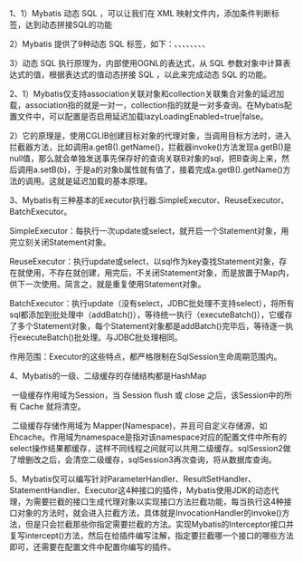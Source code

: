 1、1）Mybatis 动态 SQL ，可以让我们在 XML 映射文件内，添加条件判断标签，达到动态拼接SQL的功能

   2）Mybatis 提供了9种动态 SQL 标签，如下：<if />、<choose />、<when />、<otherwise />、<trim />、<where />、<set />、<foreach />、<bind />

   3）动态 SQL 执行原理为，内部使用OGNL的表达式，从 SQL 参数对象中计算表达式的值，根据表达式的值动态拼接 SQL ，以此来完成动态 SQL 的功能。



2、1）Mybatis仅支持association关联对象和collection关联集合对象的延迟加载，association指的就是一对一，collection指的就是一对多查询。在Mybatis配置文件中，可以配置是否启用延迟加载lazyLoadingEnabled=true|false。

​       2）它的原理是，使用CGLIB创建目标对象的代理对象，当调用目标方法时，进入拦截器方法，比如调用a.getB().getName()，拦截器invoke()方法发现a.getB()是null值，那么就会单独发送事先保存好的查询关联B对象的sql，把B查询上来，然后调用a.setB(b)，于是a的对象b属性就有值了，接着完成a.getB().getName()方法的调用。这就是延迟加载的基本原理。



3、Mybatis有三种基本的Executor执行器:SimpleExecutor、ReuseExecutor、BatchExecutor。

​      SimpleExecutor：每执行一次update或select，就开启一个Statement对象，用完立刻关闭Statement对象。

​      ReuseExecutor：执行update或select，以sql作为key查找Statement对象，存在就使用，不存在就创建，用完后，不关闭Statement对象，而是放置于Map内，供下一次使用。简言之，就是重复使用Statement对象。

​      BatchExecutor：执行update（没有select，JDBC批处理不支持select），将所有sql都添加到批处理中（addBatch()），等待统一执行（executeBatch()），它缓存了多个Statement对象，每个Statement对象都是addBatch()完毕后，等待逐一执行executeBatch()批处理。与JDBC批处理相同。

​      作用范围：Executor的这些特点，都严格限制在SqlSession生命周期范围内。



4、Mybatis的一级、二级缓存的存储结构都是HashMap

​      一级缓存作用域为Session，当 Session flush 或 close 之后，该Session中的所有 Cache 就将清空。

​      二级缓存存储作用域为 Mapper(Namespace)，并且可自定义存储源，如 Ehcache。作用域为namespace是指对该namespace对应的配置文件中所有的select操作结果都缓存，这样不同线程之间就可以共用二级缓存。sqlSession2做了增删改之后，会清空二级缓存，sqlSession3再次查询，将从数据库查询。



5、Mybatis仅可以编写针对ParameterHandler、ResultSetHandler、StatementHandler、Executor这4种接口的插件，Mybatis使用JDK的动态代理，为需要拦截的接口生成代理对象以实现接口方法拦截功能，每当执行这4种接口对象的方法时，就会进入拦截方法，具体就是InvocationHandler的invoke()方法，但是只会拦截那些你指定需要拦截的方法。实现Mybatis的Interceptor接口并复写intercept()方法，然后在给插件编写注解，指定要拦截哪一个接口的哪些方法即可，还需要在配置文件中配置你编写的插件。

